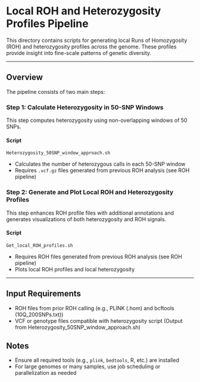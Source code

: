 # Local ROH and Heterozygosity Profiles Pipeline

This directory contains scripts for generating local Runs of Homozygosity (ROH) and heterozygosity profiles across the genome. These profiles provide insight into fine-scale patterns of genetic diversity.

---

## Overview
The pipeline consists of two main steps:

### Step 1: Calculate Heterozygosity in 50-SNP Windows

This step computes heterozygosity using non-overlapping windows of 50 SNPs.

#### Script
```
Heterozygosity_50SNP_window_approach.sh
```

- Calculates the number of heterozygous calls in each 50-SNP window
- Requires `.vcf.gz` files generated from previous ROH analysis (see ROH pipeline)

### Step 2: Generate and Plot Local ROH and Heterozygosity Profiles

This step enhances ROH profile files with additional annotations and generates visualizations of both heterozygosity and ROH signals.

#### Script
```
Get_local_ROH_profiles.sh
```

- Requires ROH files generated from previous ROH analysis (see ROH pipeline)
- Plots local ROH profiles and local heterozygosity

---

## Input Requirements
- ROH files from prior ROH calling (e.g., PLINK (.hom) and bcftools (10Q_200SNPs.txt))
- VCF or genotype files compatible with heterozygosity script (Output from Heterozygosity_50SNP_window_approach.sh)

## Notes
- Ensure all required tools (e.g., `plink`, `bedtools`, R, etc.) are installed
- For large genomes or many samples, use job scheduling or parallelization as needed


